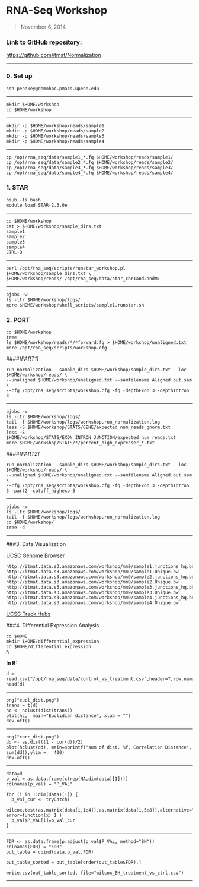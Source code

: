 # RNA-Seq Workshop

> November 6, 2014

### Link to GitHub repository:
https://github.com/itmat/Normalization

---

### 0. Set up

    ssh pennkey@demohpc.pmacs.upenn.edu

---
    
    mkdir $HOME/workshop
    cd $HOME/workshop

---

    mkdir -p $HOME/workshop/reads/sample1 
    mkdir -p $HOME/workshop/reads/sample2 
    mkdir -p $HOME/workshop/reads/sample3 
    mkdir -p $HOME/workshop/reads/sample4

---

    cp /opt/rna_seq/data/sample1_*.fq $HOME/workshop/reads/sample1/ 
    cp /opt/rna_seq/data/sample2_*.fq $HOME/workshop/reads/sample2/ 
    cp /opt/rna_seq/data/sample3_*.fq $HOME/workshop/reads/sample3/ 
    cp /opt/rna_seq/data/sample4_*.fq $HOME/workshop/reads/sample4/ 


### 1. STAR

    bsub -Is bash
    module load STAR-2.3.0e  

---

    cd $HOME/workshop
    cat > $HOME/workshop/sample_dirs.txt
    sample1
    sample2
    sample3
    sample4
    CTRL-D

---

    perl /opt/rna_seq/scripts/runstar_workshop.pl $HOME/workshop/sample_dirs.txt \
    $HOME/workshop/reads/ /opt/rna_seq/data/star_chr1and2andM/

---

    bjobs -w
    ls -ltr $HOME/workshop/logs/
    more $HOME/workshop/shell_scripts/sample1.runstar.sh

### 2. PORT

    cd $HOME/workshop
    tree
    ls $HOME/workshop/reads/*/*forward.fq > $HOME/workshop/unaligned.txt 
    more /opt/rna_seq/scripts/workshop.cfg

####*[PART1]*

    run_normalization --sample_dirs $HOME/workshop/sample_dirs.txt --loc $HOME/workshop/reads/ \
    --unaligned $HOME/workshop/unaligned.txt --samfilename Aligned.out.sam \
    --cfg /opt/rna_seq/scripts/workshop.cfg -fq -depthExon 3 -depthIntron 3

---

    bjobs -w
    ls -ltr $HOME/workshop/logs/
    tail -f $HOME/workshop/logs/workshop.run_normalization.log
    less -S $HOME/workshop/STATS/GENE/expected_num_reads_gnorm.txt
    less -S $HOME/workshop/STATS/EXON_INTRON_JUNCTION/expected_num_reads.txt
    more $HOME/workshop/STATS/*/percent_high_expresser_*.txt

####*[PART2]*

    run_normalization --sample_dirs $HOME/workshop/sample_dirs.txt --loc $HOME/workshop/reads/ \
    --unaligned $HOME/workshop/unaligned.txt --samfilename Aligned.out.sam \
    --cfg /opt/rna_seq/scripts/workshop.cfg -fq -depthExon 3 -depthIntron 3 -part2 -cutoff_highexp 5

---

    bjobs -w
    ls -ltr $HOME/workshop/logs/
    tail -f $HOME/workshop/logs/workshop.run_normalization.log
    cd $HOME/workshop/
    tree -d

---

###3. Data Visualization 

<a href="http://genome.ucsc.edu/index.html" target="_blank">UCSC Genome Browser</a>

    http://itmat.data.s3.amazonaws.com/workshop/mm9/sample1.junctions_hq.bb
    http://itmat.data.s3.amazonaws.com/workshop/mm9/sample1.Unique.bw
    http://itmat.data.s3.amazonaws.com/workshop/mm9/sample2.junctions_hq.bb
    http://itmat.data.s3.amazonaws.com/workshop/mm9/sample2.Unique.bw
    http://itmat.data.s3.amazonaws.com/workshop/mm9/sample3.junctions_hq.bb
    http://itmat.data.s3.amazonaws.com/workshop/mm9/sample3.Unique.bw
    http://itmat.data.s3.amazonaws.com/workshop/mm9/sample4.junctions_hq.bb
    http://itmat.data.s3.amazonaws.com/workshop/mm9/sample4.Unique.bw


<a href="http://genome.ucsc.edu/cgi-bin/hgTracks?hgS_doOtherUser=submit&hgS_otherUserName=ITMAT&hgS_otherUserSessionName=hide_all&knownGene=pack&singleSearch=knownGene&position=chr2:12219870-12235708 &hubUrl=http://itmat.data.s3.amazonaws.com/workshop/all_samples.txt" target="_blank">UCSC Track Hubs</a>


###4. Differential Expression Analysis

    cd $HOME
    mkdir $HOME/differential_expression
    cd $HOME/differential_expression
    R

**In R:**

    d = read.csv("/opt/rna_seq/data/control_vs_treatment.csv",header=T,row.names=1)
    head(d)

---    

    png("eucl_dist.png")
    trans = t(d)
    hc <- hclust(dist(trans))
    plot(hc,  main="Euclidian distance", xlab = "")
    dev.off() 

---

    png("corr_dist.png")
    dd <- as.dist((1 - cor(d))/2)
    plot(hclust(dd), main=sprintf("sum of dist. %f, Correlation Distance", sum(dd)),ylim =   400)
    dev.off()

---

    data=d
    p_val = as.data.frame(c(rep(NA,dim(data)[1])))
    colnames(p_val) = "P_VAL"

    for (i in 1:dim(data)[1]) {
      p_val_cur <- tryCatch(
        wilcox.test(as.matrix(data[i,1:4]),as.matrix(data[i,5:8]),alternative="two.sided",exact=TRUE)$p.value, error=function(x) 1 )
      p_val$P_VAL[i]=p_val_cur
    }

---

    FDR <- as.data.frame(p.adjust(p_val$P_VAL, method="BH"))
    colnames(FDR) = "FDR"
    out_table = cbind(data,p_val,FDR)

    out_table_sorted = out_table[order(out_table$FDR),]

    write.csv(out_table_sorted, file="wilcox_BH_treatment_vs_ctrl.csv")

---
